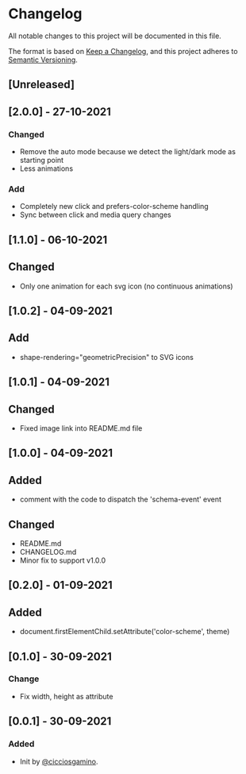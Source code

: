 # Changelog
All notable changes to this project will be documented in this file.

The format is based on [Keep a Changelog](https://keepachangelog.com/en/1.0.0/),
and this project adheres to [Semantic Versioning](https://semver.org/spec/v2.0.0.html).

## [Unreleased]

## [2.0.0] - 27-10-2021
### Changed
  - Remove the auto mode because we detect the light/dark mode as starting point
  - Less animations

### Add
  - Completely new click and prefers-color-scheme handling
  - Sync between click and media query changes

## [1.1.0] - 06-10-2021
## Changed
  - Only one animation for each svg icon (no continuous animations)

## [1.0.2] - 04-09-2021
## Add
  - shape-rendering="geometricPrecision" to SVG icons

## [1.0.1] - 04-09-2021
## Changed
  - Fixed image link into README.md file

## [1.0.0] - 04-09-2021
## Added
  - comment with the code to dispatch the 'schema-event' event

## Changed
  - README.md
  - CHANGELOG.md
  - Minor fix to support v1.0.0

## [0.2.0] - 01-09-2021
## Added
  - document.firstElementChild.setAttribute('color-scheme', theme)


## [0.1.0] - 30-09-2021
### Change
  - Fix width, height as attribute

## [0.0.1] - 30-09-2021
### Added
- Init by [@cicciosgamino](https://github.com/CICCIOSGAMINO).